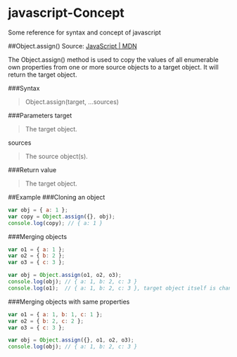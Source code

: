 # javascript-Concept
Some reference for syntax and concept of javascript

##Object.assign()
Source: [JavaScript | MDN](https://developer.mozilla.org/en/docs/Web/JavaScript/Reference/Global_Objects/Object/assign)

The Object.assign() method is used to copy the values of all enumerable own properties from one or more source 
objects to a target object. It will return the target object.

###Syntax
> Object.assign(target, ...sources)

###Parameters
target
> The target object.

sources
> The source object(s).

###Return value
> The target object.

##Example
###Cloning an object
```javascript
var obj = { a: 1 };
var copy = Object.assign({}, obj);
console.log(copy); // { a: 1 }
```

###Merging objects
```javascript
var o1 = { a: 1 };
var o2 = { b: 2 };
var o3 = { c: 3 };

var obj = Object.assign(o1, o2, o3);
console.log(obj); // { a: 1, b: 2, c: 3 }
console.log(o1);  // { a: 1, b: 2, c: 3 }, target object itself is changed.
```

###Merging objects with same properties
```javascript
var o1 = { a: 1, b: 1, c: 1 };
var o2 = { b: 2, c: 2 };
var o3 = { c: 3 };

var obj = Object.assign({}, o1, o2, o3);
console.log(obj); // { a: 1, b: 2, c: 3 }
```